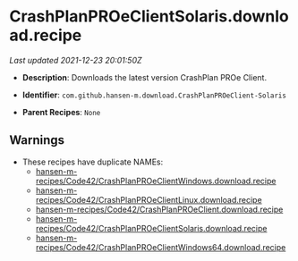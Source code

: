 # CrashPlanPROeClientSolaris.download.recipe

_Last updated 2021-12-23 20:01:50Z_

- **Description**: Downloads the latest version CrashPlan PROe Client.

- **Identifier**: `com.github.hansen-m.download.CrashPlanPROeClient-Solaris`

- **Parent Recipes**: `None`


## Warnings

- These recipes have duplicate NAMEs:
    - [hansen-m-recipes/Code42/CrashPlanPROeClientWindows.download.recipe](/autopkg-dupe-tracker/hansen-m-recipes/Code42/CrashPlanPROeClientWindows.download.recipe)
    - [hansen-m-recipes/Code42/CrashPlanPROeClientLinux.download.recipe](/autopkg-dupe-tracker/hansen-m-recipes/Code42/CrashPlanPROeClientLinux.download.recipe)
    - [hansen-m-recipes/Code42/CrashPlanPROeClient.download.recipe](/autopkg-dupe-tracker/hansen-m-recipes/Code42/CrashPlanPROeClient.download.recipe)
    - [hansen-m-recipes/Code42/CrashPlanPROeClientSolaris.download.recipe](/autopkg-dupe-tracker/hansen-m-recipes/Code42/CrashPlanPROeClientSolaris.download.recipe)
    - [hansen-m-recipes/Code42/CrashPlanPROeClientWindows64.download.recipe](/autopkg-dupe-tracker/hansen-m-recipes/Code42/CrashPlanPROeClientWindows64.download.recipe)